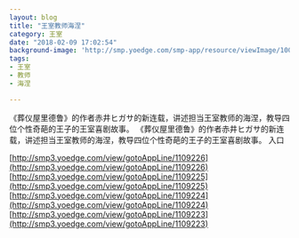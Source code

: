 ```yaml
---
layout: blog
title: "王室教师海涅"
category: 王室
date: "2018-02-09 17:02:54"
background-image: 'http://smp.yoedge.com/smp-app/resource/viewImage/1002151appline.png'
tags:
- 王室
- 教师
- 海涅

---
```

《葬仪屋里德鲁》的作者赤井ヒガサ的新连载，讲述担当王室教师的海涅，教导四位个性奇葩的王子的王室喜剧故事。
《葬仪屋里德鲁》的作者赤井ヒガサ的新连载，讲述担当王室教师的海涅，教导四位个性奇葩的王子的王室喜剧故事。
入口

[http://smp3.yoedge.com/view/gotoAppLine/1109226](http://smp3.yoedge.com/view/gotoAppLine/1109226)
[http://smp3.yoedge.com/view/gotoAppLine/1109225](http://smp3.yoedge.com/view/gotoAppLine/1109225)
[http://smp3.yoedge.com/view/gotoAppLine/1109224](http://smp3.yoedge.com/view/gotoAppLine/1109224)
[http://smp3.yoedge.com/view/gotoAppLine/1109223](http://smp3.yoedge.com/view/gotoAppLine/1109223)

        
